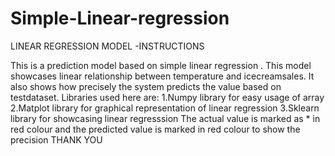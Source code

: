 # Simple-Linear-regression
LINEAR REGRESSION MODEL -INSTRUCTIONS

This is a prediction model based on simple linear regression . This model showcases linear relationship between temperature and icecreamsales. It also shows how precisely the system  predicts the value based on testdataset.
Libraries used here are:
1.Numpy library for easy usage of array
2.Matplot library for graphical representation of linear regression
3.Sklearn library for showcasing linear regresssion
The actual value is marked as * in red colour and the predicted value is marked in red colour to show the precision
THANK YOU

